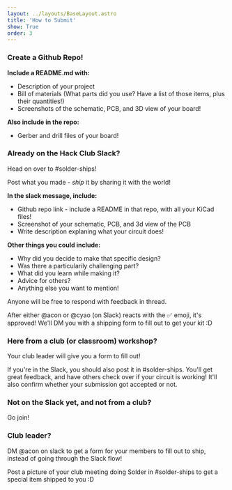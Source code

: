 ```yaml
---
layout: ../layouts/BaseLayout.astro
title: 'How to Submit'
show: True
order: 3
---
```


### Create a Github Repo!

**Include a README.md with:**
- Description of your project
- Bill of materials (What parts did you use? Have a list of those items, plus their quantities!)
- Screenshots of the schematic, PCB, and 3D view of your board!

**Also include in the repo:**
- Gerber and drill files of your board!

### Already on the Hack Club Slack?

Head on over to #solder-ships! 

Post what you made - _ship_ it by sharing it with the world!

**In the slack message, include:**
- Github repo link - include a README in that repo, with all your KiCad files!
- Screenshot of your schematic, PCB, and 3d view of the PCB
- Write description explaning what your circuit does!

**Other things you could include:**
- Why did you decide to make that specific design?
- Was there a particularily challenging part?
- What did you learn while making it?
- Advice for others?
- Anything else you want to mention!

Anyone will be free to respond with feedback in thread. 

After either @acon or @cyao (on Slack) reacts with the  ✅  emoji, it's approved! We'll DM you with a shipping form to fill out to get your kit :D

### Here from a club (or classroom) workshop?

Your club leader will give you a form to fill out!

If you're in the Slack, you should also post it in #solder-ships. You'll get great feedback, and have others check over if your circuit is working! It'll also confirm whether your submission got accepted or not.

### Not on the Slack yet, and not from a club?

Go join!

### Club leader?

DM @acon on slack to get a form for your members to fill out to ship, instead of going through the Slack flow!

Post a picture of your club meeting doing Solder in #solder-ships to get a special item shipped to you :D


